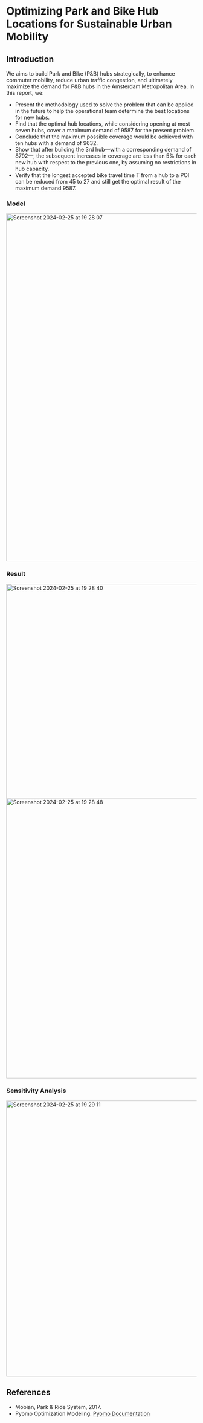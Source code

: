 # Optimizing Park and Bike Hub Locations for Sustainable Urban Mobility

## Introduction

We aims to build Park and Bike (P&B) hubs strategically, to enhance commuter mobility, reduce urban traffic congestion, and ultimately maximize the demand for P&B hubs in the Amsterdam Metropolitan Area. In this report, we:
- Present the methodology used to solve the problem that can be applied in the future to help the operational team determine the best locations for new hubs.
- Find that the optimal hub locations, while considering opening at most seven hubs, cover a maximum demand of 9587 for the present problem.
- Conclude that the maximum possible coverage would be achieved with ten hubs with a demand of 9632.
- Show that after building the 3rd hub—with a corresponding demand of 8792—, the subsequent increases in coverage are less than 5% for each new hub with respect to the previous one, by assuming no restrictions in hub capacity.
- Verify that the longest accepted bike travel time T from a hub to a POI can be reduced from 45 to 27 and still get the optimal result of the maximum demand 9587.

### Model

<img width="921" alt="Screenshot 2024-02-25 at 19 28 07" src="https://github.com/jtjanetang/Urban-Mobility-Optimization/assets/159917017/a2f3a902-d784-4b8f-ae24-cc72611b4bff">

### Result

<img width="567" alt="Screenshot 2024-02-25 at 19 28 40" src="https://github.com/jtjanetang/Urban-Mobility-Optimization/assets/159917017/a2b4bc6f-f6de-4691-8fa9-f499c4f7083b">
<img width="742" alt="Screenshot 2024-02-25 at 19 28 48" src="https://github.com/jtjanetang/Urban-Mobility-Optimization/assets/159917017/d36598d4-b99a-456a-b401-6d3f0a594878">

### Sensitivity Analysis 
<img width="731" alt="Screenshot 2024-02-25 at 19 29 11" src="https://github.com/jtjanetang/Urban-Mobility-Optimization/assets/159917017/bfa98a5b-0a28-4446-bf66-ec4ceac36804">

## References 

- Mobian, Park & Ride System, 2017.
- Pyomo Optimization Modeling: [Pyomo Documentation](https://www.pyomo.org/)
